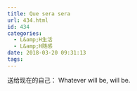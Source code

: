 ```yaml
---
title: Que sera sera
url: 434.html
id: 434
categories:
  - L&amp;H生活
  - L&amp;H随感
date: 2018-03-20 09:31:13
tags:
---
```


送给现在的自己： Whatever will be, will be.